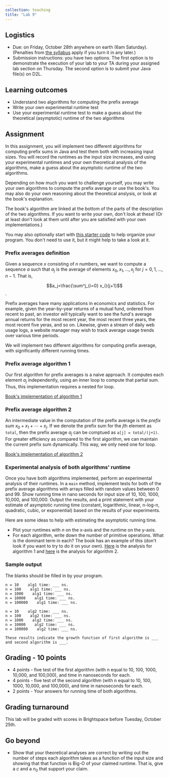 ```yaml
---
collection: teaching
title: "Lab 9"
---
```


## Logistics
* Due: on Friday, October 28th anywhere on earth (6am Saturday). (Penalties from [the
	syllabus](https://lgw2.github.io/teaching/csci132-fall-2022/syllabus/)
	apply if you turn it in any later.)
* Submission instructions: you have two options. The first option is to
	demonstrate the execution of your lab to your TA during your assigned lab
	section on Thursday.
	The second option is to submit your Java file(s) on D2L.

## Learning outcomes
* Understand two algorithms for computing the prefix average
* Write your own experimental runtime test
* Use your experimental runtime test to make a guess about the theoretical
	(asymptotic) runtime of the two algorithms

## Assignment

In this assignment, you will implement two different algorithms for computing
prefix sums in Java and test them both with increasing input sizes. You will
record the runtimes as the input size increases, and using your experimental
runtimes and your own theoretical analysis of the algorithms, make a guess
about the asymptotic runtime of the two algorithms.

Depending on how much you want to challenge yourself, you may write your own
algorithms to compute the prefix average or use the book's. You may also do
your own reasoning about the theoretical anslysis, or look at the book's
explanation.

The book's algorithm are linked at the bottom of the parts of the description
of the two algorithms. If you want to write your own, don't look at these! (Or
at least don't look at them until after you are satisfied with your own
implementations.)

You may also optionally start with [this starter code](https://lgw2.github.io/teaching/csci132-fall-2022/labs/lab9starter.java) to help organize your
program. You don't need to use it, but it might help to take a look at it.

### Prefix averages definition

Given a sequence $x$ consisting of $n$ numbers, we want to compute a sequence
$a$ such that $a_j$ is the average of elements $x_0, x_1, \ldots, x_j$ for $j =
0, 1, \ldots, n-1$. That is,

$$a_j=\frac{\sum^j_{i=0}  x_i}{j+1}$$.

Prefix averages have many applications in economics and statistics. For
example, given the year-by-year returns of a mutual fund, ordered from recent
to past, an investor will typically want to see the fund's average annual
returns for the most recent year, the most recent three years, the most recent
five yeras, and so on. Likewise, given a stream of daily web usage logs, a
website manager may wish to track average usage trends over various time
periods.

We will implement two different algorithms for computing prefix
average, with significantly different running times.

### Prefix average algorithm 1

Our first algorithm for prefix averages is a naive approach. It computes each
element $a_j$ independently, using an inner loop to compute that partial sum.
Thus, this implementation requires a nested for loop.

[Book's implementation of algorithm 1](https://lgw2.github.io/teaching/csci132-fall-2022/labs/alg1.png)

### Prefix average algorithm 2

An intermediate value in the computation of the prefix average is the *prefix
sum* $x_0 + x_1 + \cdots + x_j$. If we denote the prefix sum for the $j$th
element as `total`, then the prefix average $a_j$ can be comptued as `a[j] =
total/(j+1)`. For greater efficiency as compared to the first algorithm, we can
maintain the current prefix sum dynamically. This way, we only need one for
loop.

[Book's implementation of algorithm 2](https://lgw2.github.io/teaching/csci132-fall-2022/labs/alg2.png)

### Experimental analysis of both algorithms' runtime

Once you have both algorithms implemented, perform an experimental analysis of
their runtimes. In a `main` method, implement tests for both of the prefix
average algorithms with arrays filled with random values between 0 and 99. Show
running time in nano seconds for input size of 10, 100, 1000, 10,000, and
100,000. Output the results, and a print statement with your estimate of
asymptotic running time (constant, logarithmic, linear, n-log-n, quadratic, cubic, or
exponential) based on the results of your experiments.

Here are some ideas to help with estimating the asymptotic running time.
* Plot your runtimes with $n$ on the x-axis and the runtime on the y-axis.
* For each algorithm, write down the number of primitive operations. What is
	the dominant term in each? The book has an example of this (don't look if
	you want to try to do it on your own). [Here](https://lgw2.github.io/teaching/csci132-fall-2022/labs/alg1_analysis.png) is the analysis for algorithm 1
	and [here](https://lgw2.github.io/teaching/csci132-fall-2022/labs/alg2_analysis.png) is the analysis for algorithm 2.

### Sample output
The blanks should be filled in by your program.
```
n = 10    alg1 time: ___ ns.
n = 100    alg1 time: ___ ns.
n = 1000    alg1 time: ___ ns.
n = 10000    alg1 time: ___ ns.
n = 100000    alg1 time: ___ ns.

n = 10    alg2 time: ___ ns.
n = 100    alg2 time: ___ ns.
n = 1000    alg2 time: ___ ns.
n = 10000    alg2 time: ___ ns.
n = 100000    alg2 time: ___ ns.

These results indicate the growth function of first algorithm is ___ and second algorithm is ___.
```

## Grading - 10 points
* 4 points - five test of the first algorithm (with n equal to 10, 100, 1000, 10,000, and 100,000), and time in nanoseconds for each.
* 4 points - five test of the second algorithm (with n equal to 10, 100, 1000, 10,000, and 100,000), and time in nanoseconds for each.
* 2 points - Your answers for running time of both algorithms.

## Grading turnaround
This lab will be graded with scores in Brightspace before Tuesday, October 25th.

## Go beyond
* Show that your theoretical analyses are correct by writing out the number of
	steps each algorithm takes as a function of the input size and showing that
	that function is Big-O of your claimed runtime. That is, give a $c$ and a
	$n_0$ that support your claim.
